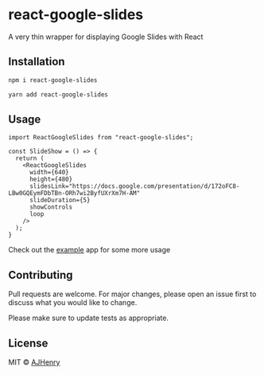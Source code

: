 # react-google-slides

A very thin wrapper for displaying Google Slides with React

## Installation

```bash
npm i react-google-slides
```

```bash
yarn add react-google-slides
```

## Usage

```tsx
import ReactGoogleSlides from "react-google-slides";

const SlideShow = () => {
  return (
    <ReactGoogleSlides
      width={640}
      height={480}
      slidesLink="https://docs.google.com/presentation/d/172oFC8-LBw0GQEymFDbTBn-ORh7wi2ByfUXrXm7H-AM"
      slideDuration={5}
      showControls
      loop
    />
  );
}
```

Check out the [example](https://github.com/AJHenry/react-google-slides/blob/master/example/src/App.tsx) app for some more usage

## Contributing

Pull requests are welcome. For major changes, please open an issue first to discuss what you would like to change.

Please make sure to update tests as appropriate.

## License

MIT © [AJHenry](https://github.com/AJHenry)
